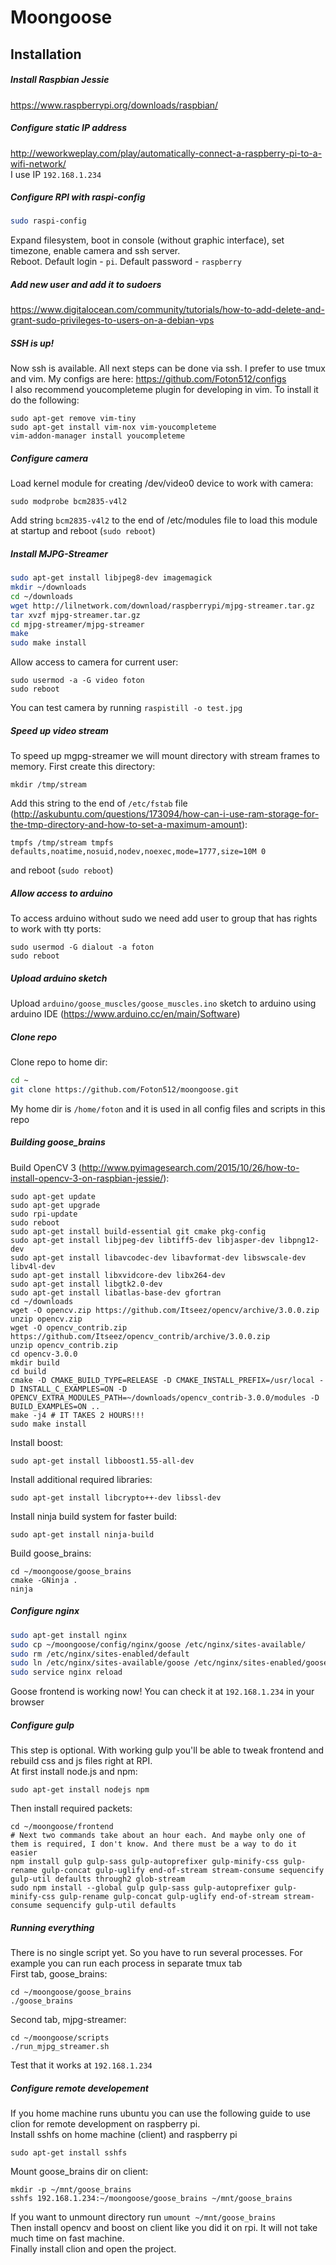 # Moongoose

## Installation
##### Install Raspbian Jessie
https://www.raspberrypi.org/downloads/raspbian/
##### Configure static IP address
http://weworkweplay.com/play/automatically-connect-a-raspberry-pi-to-a-wifi-network/  
I use IP `192.168.1.234`
##### Configure RPI with raspi-config
 ```bash
sudo raspi-config
```
Expand filesystem, boot in console (without graphic interface), set timezone, enable camera and ssh server.  
Reboot. Default login - `pi`. Default password - `raspberry`
##### Add new user and add it to sudoers
https://www.digitalocean.com/community/tutorials/how-to-add-delete-and-grant-sudo-privileges-to-users-on-a-debian-vps
##### SSH is up!
Now ssh is available. All next steps can be done via ssh. I prefer to use tmux and vim. My configs are here: https://github.com/Foton512/configs  
I also recommend youcompleteme plugin for developing in vim. To install it do the following:
```
sudo apt-get remove vim-tiny
sudo apt-get install vim-nox vim-youcompleteme
vim-addon-manager install youcompleteme
```
##### Configure camera
Load kernel module for creating /dev/video0 device to work with camera:
```
sudo modprobe bcm2835-v4l2
```
Add string `bcm2835-v4l2` to the end of /etc/modules file to load this module at startup and reboot (`sudo reboot`)
##### Install MJPG-Streamer
```bash
sudo apt-get install libjpeg8-dev imagemagick
mkdir ~/downloads
cd ~/downloads
wget http://lilnetwork.com/download/raspberrypi/mjpg-streamer.tar.gz
tar xvzf mjpg-streamer.tar.gz
cd mjpg-streamer/mjpg-streamer
make
sudo make install
```
Allow access to camera for current user:
```
sudo usermod -a -G video foton
sudo reboot
```
You can test camera by running `raspistill -o test.jpg`
##### Speed up video stream
To speed up mgpg-streamer we will mount directory with stream frames to memory. First create this directory:
```
mkdir /tmp/stream
```
Add this string to the end of `/etc/fstab` file (http://askubuntu.com/questions/173094/how-can-i-use-ram-storage-for-the-tmp-directory-and-how-to-set-a-maximum-amount):
```
tmpfs /tmp/stream tmpfs defaults,noatime,nosuid,nodev,noexec,mode=1777,size=10M 0
```
and reboot (`sudo reboot`)
##### Allow access to arduino
To access arduino without sudo we need add user to group that has rights to work with tty ports:
```
sudo usermod -G dialout -a foton
sudo reboot
```
##### Upload arduino sketch
Upload `arduino/goose_muscles/goose_muscles.ino` sketch to arduino using arduino IDE (https://www.arduino.cc/en/main/Software)
##### Clone repo
Clone repo to home dir:  
```bash
cd ~
git clone https://github.com/Foton512/moongoose.git
```
My home dir is `/home/foton` and it is used in all config files and scripts in this repo
##### Building goose_brains
Build OpenCV 3 (http://www.pyimagesearch.com/2015/10/26/how-to-install-opencv-3-on-raspbian-jessie/):
```
sudo apt-get update
sudo apt-get upgrade
sudo rpi-update
sudo reboot
sudo apt-get install build-essential git cmake pkg-config
sudo apt-get install libjpeg-dev libtiff5-dev libjasper-dev libpng12-dev
sudo apt-get install libavcodec-dev libavformat-dev libswscale-dev libv4l-dev
sudo apt-get install libxvidcore-dev libx264-dev
sudo apt-get install libgtk2.0-dev
sudo apt-get install libatlas-base-dev gfortran
cd ~/downloads
wget -O opencv.zip https://github.com/Itseez/opencv/archive/3.0.0.zip
unzip opencv.zip
wget -O opencv_contrib.zip https://github.com/Itseez/opencv_contrib/archive/3.0.0.zip
unzip opencv_contrib.zip
cd opencv-3.0.0
mkdir build
cd build
cmake -D CMAKE_BUILD_TYPE=RELEASE -D CMAKE_INSTALL_PREFIX=/usr/local -D INSTALL_C_EXAMPLES=ON -D OPENCV_EXTRA_MODULES_PATH=~/downloads/opencv_contrib-3.0.0/modules -D BUILD_EXAMPLES=ON ..
make -j4 # IT TAKES 2 HOURS!!!
sudo make install
```
Install boost:
```
sudo apt-get install libboost1.55-all-dev
```
Install additional required libraries:
```
sudo apt-get install libcrypto++-dev libssl-dev
```
Install ninja build system for faster build:
```
sudo apt-get install ninja-build
```
Build goose_brains:
```
cd ~/moongoose/goose_brains
cmake -GNinja .
ninja
```
##### Configure nginx
```bash
sudo apt-get install nginx
sudo cp ~/moongoose/config/nginx/goose /etc/nginx/sites-available/
sudo rm /etc/nginx/sites-enabled/default
sudo ln /etc/nginx/sites-available/goose /etc/nginx/sites-enabled/goose
sudo service nginx reload
```
Goose frontend is working now! You can check it at `192.168.1.234` in your browser
##### Configure gulp
This step is optional. With working gulp you'll be able to tweak frontend and rebuild css and js files right at RPI.  
At first install node.js and npm:
```
sudo apt-get install nodejs npm
```
Then install required packets:
```
cd ~/moongoose/frontend
# Next two commands take about an hour each. And maybe only one of them is required, I don't know. And there must be a way to do it easier
npm install gulp gulp-sass gulp-autoprefixer gulp-minify-css gulp-rename gulp-concat gulp-uglify end-of-stream stream-consume sequencify gulp-util defaults through2 glob-stream
sudo npm install --global gulp gulp-sass gulp-autoprefixer gulp-minify-css gulp-rename gulp-concat gulp-uglify end-of-stream stream-consume sequencify gulp-util defaults
```
##### Running everything
There is no single script yet. So you have to run several processes. For example you can run each process in separate tmux tab  
First tab, goose_brains:
```
cd ~/moongoose/goose_brains
./goose_brains
```
Second tab, mjpg-streamer:
```
cd ~/moongoose/scripts
./run_mjpg_streamer.sh
```
Test that it works at `192.168.1.234`
##### Configure remote developement
If you home machine runs ubuntu you can use the following guide to use clion for remote development on raspberry pi.  
Install sshfs on home machine (client) and raspberry pi
```
sudo apt-get install sshfs
```
Mount goose_brains dir on client:
```
mkdir -p ~/mnt/goose_brains
sshfs 192.168.1.234:~/moongoose/goose_brains ~/mnt/goose_brains
```
If you want to unmount directory run `umount ~/mnt/goose_brains`  
Then install opencv and boost on client like you did it on rpi. It will not take much time on fast machine.  
Finally install clion and open the project.
